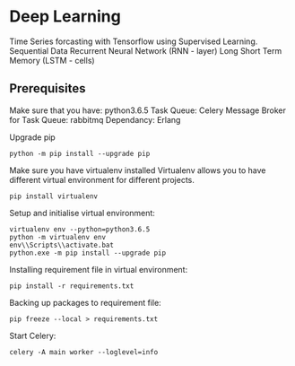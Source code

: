 # Deep Learning

Time Series forcasting with Tensorflow using Supervised Learning.
Sequential Data
Recurrent Neural Network (RNN - layer)
Long Short Term Memory (LSTM - cells)

## Prerequisites

Make sure that you have: python3.6.5
Task Queue: Celery
Message Broker for Task Queue: rabbitmq
Dependancy: Erlang

Upgrade pip

```shell
python -m pip install --upgrade pip
```

Make sure you have virtualenv installed
Virtualenv allows you to have different virtual environment for different projects.

```shell
pip install virtualenv
```

Setup and initialise virtual environment:

```shell
virtualenv env --python=python3.6.5
python -m virtualenv env
env\\Scripts\\activate.bat
python.exe -m pip install --upgrade pip
```

Installing requirement file in virtual environment:

```shell
pip install -r requirements.txt
```

Backing up packages to requirement file:

```shell
pip freeze --local > requirements.txt
```

Start Celery:

```shell
celery -A main worker --loglevel=info
```
